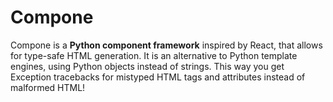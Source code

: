 # Compone

Compone is a **Python component framework** inspired by React, that allows for
type-safe HTML generation. It is an alternative to Python template engines,
using Python objects instead of strings. This way you get Exception tracebacks
for mistyped HTML tags and attributes instead of malformed HTML!
